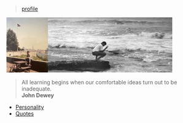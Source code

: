 > [profile](/profile)

![banner](/photos/banner.png)

> All learning begins when our comfortable ideas turn out to be inadequate.  
**John Dewey**

* [Personality](/mbti)
* [Quotes](https://github.com/rubocode/quotes/)
